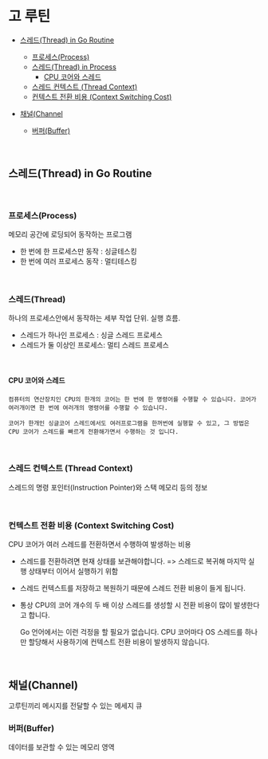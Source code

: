# 고 루틴

- [스레드(Thread) in Go Routine](#스레드thread-in-go-routine)
  - [프로세스(Process)](#프로세스process)
  - [스레드(Thread) in Process](#스레드thread)
    - [CPU 코어와 스레드](#cpu-코어와-스레드)
  - [스레드 컨텍스트 (Thread Context)](#스레드-컨텍스트-thread-context)
  - [컨텍스트 전환 비용 (Context Switching Cost)](#컨텍스트-스위칭-비용-context-switching-cost)

- [채널(Channel](#채널channel)
  - [버퍼(Buffer)](#버퍼buffer)

</br>

## 스레드(Thread) in Go Routine

</br>

### 프로세스(Process)

메모리 공간에 로딩되어 동작하는 프로그램

- 한 번에 한 프로세스만 동작 : 싱글테스킹
- 한 번에 여러 프로세스 동작 : 멀티테스킹

</br>

### 스레드(Thread)

하나의 프로세스안에서 동작하는 세부 작업 단위. 실행 흐름.

- 스레드가 하나인 프로세스 : 싱글 스레드 프로세스
- 스레드가 둘 이상인 프로세스: 멀티 스레드 프로세스

</br>

#### CPU 코어와 스레드

    컴퓨터의 연산장치인 CPU의 한개의 코어는 한 번에 한 명령어를 수행할 수 있습니다. 코어가 여러개이면 한 번에 여러개의 명령어를 수행할 수 있습니다.

    코어가 한개인 싱글코어 스레드에서도 여러프로그램을 한꺼번에 실행할 수 있고, 그 방법은 CPU 코어가 스레드를 빠르게 전환해가면서 수행하는 것 입니다.

</br>

### 스레드 컨텍스트 (Thread Context)

스레드의 명령 포인터(Instruction Pointer)와 스택 메모리 등의 정보

</br>

### 컨텍스트 전환 비용 (Context Switching Cost)

CPU 코어가 여러 스레드를 전환하면서 수행하여 발생하는 비용

- 스레드를 전환하려면 현재 상태를 보관해야합니다. => 스레드로 복귀해 마지막 실행 상태부터 이어서 실행하기 위함
- 스레드 컨텍스트를 저장하고 복원하기 때문에 스레드 전환 비용이 들게 됩니다.
- 통상 CPU의 코어 개수의 두 배 이상 스레드를 생성할 시 전환 비용이 많이 발생한다고 합니다.

    Go 언어에서는 이런 걱정을 할 필요가 없습니다. CPU 코어마다 OS 스레드를 하나만 할당해서 사용하기에 컨텍스트 전환 비용이 발생하지 않습니다.

</br>

## 채널(Channel)

고루틴끼리 메시지를 전달할 수 있는 메세지 큐

### 버퍼(Buffer)

데이터를 보관할 수 있는 메모리 영역
